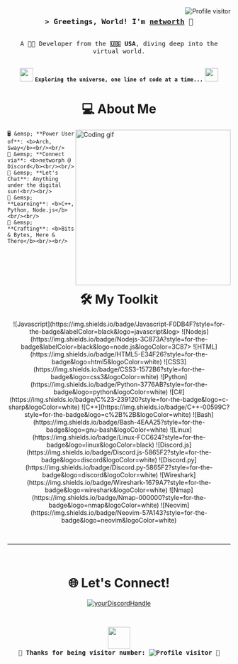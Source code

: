 <a href="https://komarev.com/ghpvc/?username=ooiu">
    <img align="right" src="https://komarev.com/ghpvc/?username=ooiu&label=Visitors&color=0e75b6&style=flat" alt="Profile visitor" />
</a>

<h3 align="center">
    <samp>&gt; Greetings, World! I'm
            <b><a target="_blank" href="">networth</a></b> 🚀
    </samp>
</h3>

<p align="center"> 
    <samp>
        <br>
        A 🧑‍💻 Developer from the <b>🇺🇸 USA</b>, diving deep into the virtual world.
        <br>
        <br>
    </samp>
</p>

<p align="center">
    <img src="https://media.giphy.com/media/26n6WywJyh39n1pBu/giphy.gif" width="30px">
    <code><b>Exploring the universe, one line of code at a time...</b></code>
    <img src="https://media.giphy.com/media/l41YtZOb9EUABnuqA/giphy.gif" width="30px">
</p>

<h1 align="center">💻 About Me</h1>

<p>
    <img align="right" width="350" src="/assets/programmer.gif" alt="Coding gif" />
  
    🖥️ &emsp; **Power User of**: <b>Arch, Sway</b><br/><br/>
    📧 &emsp; **Connect via**: <b>networph @ Discord</b><br/><br/>
    💬 &emsp; **Let's Chat**: Anything under the digital sun!<br/><br/>
    📘 &emsp; **Learning**: <b>C++, Python, Node.js</b><br/><br/>
    🚧 &emsp; **Crafting**: <b>Bits & Bytes, Here & There</b><br/><br/>
</p>

<br/>
<br/>
<br/>

<h1 align="center">🛠️ My Toolkit</h1>

<p align="center">
![Javascript](https://img.shields.io/badge/Javascript-F0DB4F?style=for-the-badge&labelColor=black&logo=javascript&log>
![Nodejs](https://img.shields.io/badge/Nodejs-3C873A?style=for-the-badge&labelColor=black&logo=node.js&logoColor=3C87>
![HTML](https://img.shields.io/badge/HTML5-E34F26?style=for-the-badge&logo=html5&logoColor=white)
![CSS3](https://img.shields.io/badge/CSS3-1572B6?style=for-the-badge&logo=css3&logoColor=white)
![Python](https://img.shields.io/badge/Python-3776AB?style=for-the-badge&logo=python&logoColor=white)
![C#](https://img.shields.io/badge/C%23-239120?style=for-the-badge&logo=c-sharp&logoColor=white)
![C++](https://img.shields.io/badge/C++-00599C?style=for-the-badge&logo=c%2B%2B&logoColor=white)
![Bash](https://img.shields.io/badge/Bash-4EAA25?style=for-the-badge&logo=gnu-bash&logoColor=white)
![Linux](https://img.shields.io/badge/Linux-FCC624?style=for-the-badge&logo=linux&logoColor=black)
![Discord.js](https://img.shields.io/badge/Discord.js-5865F2?style=for-the-badge&logo=discord&logoColor=white)
![Discord.py](https://img.shields.io/badge/Discord.py-5865F2?style=for-the-badge&logo=discord&logoColor=white)
![Wireshark](https://img.shields.io/badge/Wireshark-1679A7?style=for-the-badge&logo=wireshark&logoColor=white)
![Nmap](https://img.shields.io/badge/Nmap-000000?style=for-the-badge&logo=nmap&logoColor=white)
![Neovim](https://img.shields.io/badge/Neovim-57A143?style=for-the-badge&logo=neovim&logoColor=white)


</p>

<br/>
<hr/>
<br/>

<h1 align="center">🌐 Let's Connect!</h1>

<p align="center">
    <a href="https://discord.com/users/1139334434361982986" target="blank">
        <img align="center" src="https://img.shields.io/badge/-Discord-5865F2?style=for-the-badge&logo=discord&logoColor=white" alt="yourDiscordHandle" />
    </a>
</p>

<br/>

<p align="center">
    <img src="https://media.giphy.com/media/vzO0Vc8b2VBLi/giphy.gif" width="50">
    <br>
    <samp>
        <b>🎉 Thanks for being visitor number:
            <img src="https://komarev.com/ghpvc/?username=ooiu&label=%20&color=0e75b6&style=flat" alt="Profile visitor" />
        🎉</b>
    </samp>
</p>
